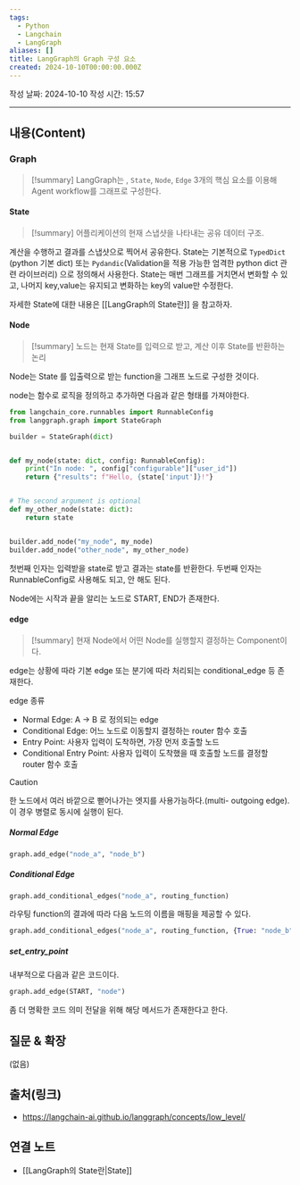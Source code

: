 ```yaml
---
tags:
  - Python
  - Langchain
  - LangGraph
aliases: []
title: LangGraph의 Graph 구성 요소
created: 2024-10-10T00:00:00.000Z
---
```

작성 날짜: 2024-10-10
작성 시간: 15:57


----
## 내용(Content)

### Graph

>[!summary]
> LangGraph는 , `State`, `Node`, `Edge` 3개의 핵심 요소를 이용해 Agent workflow를 그래프로 구성한다.

#### State

>[!summary]
>어플리케이션의 현재 스냅샷을 나타내는 공유 데이터 구조.

계산을 수행하고 결과를 스냅샷으로 찍어서 공유한다. 
State는 기본적으로 `TypedDict` (python 기본 dict) 또는 `Pydandic`(Validation을 적용 가능한 엄격한 python dict 관련 라이브러리) 으로 정의해서 사용한다.
State는 매번 그래프를 거치면서 변화할 수 있고, 나머지 key,value는 유지되고 변화하는 key의 value만 수정한다.

자세한 State에 대한 내용은 [[LangGraph의 State란]] 을 참고하자.

#### Node

>[!summary]
>노드는 현재 State를 입력으로 받고, 계산 이후 State를 반환하는 논리

Node는 State 를 입출력으로 받는 function을 그래프 노드로 구성한 것이다.

node는 함수로 로직을 정의하고 추가하면 다음과 같은 형태를 가져야한다.

```python
from langchain_core.runnables import RunnableConfig
from langgraph.graph import StateGraph

builder = StateGraph(dict)


def my_node(state: dict, config: RunnableConfig):
    print("In node: ", config["configurable"]["user_id"])
    return {"results": f"Hello, {state['input']}!"}


# The second argument is optional
def my_other_node(state: dict):
    return state


builder.add_node("my_node", my_node)
builder.add_node("other_node", my_other_node)
```

첫번째 인자는 입력받을 state로 받고 결과는 state를 반환한다. 두번째 인자는 RunnableConfig로 사용해도 되고, 안 해도 된다.

Node에는 시작과 끝을 알리는 노드로 START, END가 존재한다.

#### edge

>[!summary]
> 현재 Node에서 어떤 Node를 실행할지 결정하는 Component이다.

edge는 상황에 따라 기본 edge 또는 분기에 따라 처리되는 conditional_edge 등 존재한다.

edge 종류
- Normal Edge:  A -> B 로 정의되는 edge
- Conditional Edge: 어느 노드로 이동할지 결정하는 router 함수 호출
- Entry Point: 사용자 입력이 도착하면, 가장 먼저 호출할 노드
- Conditional Entry Point: 사용자 입력이 도착했을 때 호출할 노드를 결정할 router 함수 호출
>[!caution]
>한 노드에서 여러 바깥으로 뻗어나가는 엣지를 사용가능하다.(multi- outgoing edge). 이 경우 병렬로 동시에 실행이 된다.

##### Normal Edge

```python
graph.add_edge("node_a", "node_b")
```

##### Conditional Edge

```python
graph.add_conditional_edges("node_a", routing_function)
```

라우팅 function의 결과에 따라 다음 노드의 이름을 매핑을 제공할 수 있다.

```python
graph.add_conditional_edges("node_a", routing_function, {True: "node_b", False: "node_c"})
```

##### set_entry_point

내부적으로 다음과 같은 코드이다.

```python
graph.add_edge(START, "node")
```

좀 더 명확한 코드 의미 전달을 위해 해당 메서드가 존재한다고 한다.
## 질문 & 확장

(없음)

## 출처(링크)

- https://langchain-ai.github.io/langgraph/concepts/low_level/

## 연결 노트

- [[LangGraph의 State란|State]]








